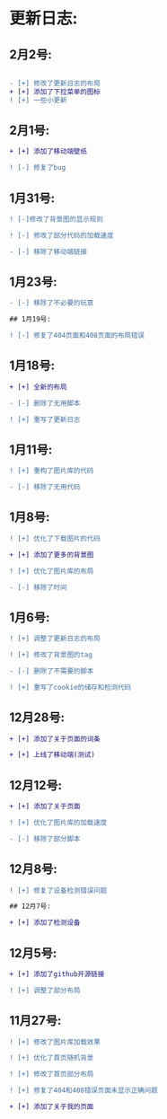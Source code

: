 # 更新日志:

## 2月2号:

```diff

- [+] 修改了更新日志的布局 
+ [+] 添加了下拉菜单的图标
! [+] 一些小更新
```
## 2月1号:
```diff
+ [+] 添加了移动端壁纸

! [-] 修复了bug
```

## 1月31号:
```diff
! [-]修改了背景图的显示规则

! [-] 修改了部分代码的加载速度

- [-] 移除了移动端链接
```
## 1月23号:
```diff
- [-] 移除了不必要的玩意

## 1月19号:

! [-] 修复了404页面和408页面的布局错误
```
## 1月18号:
```diff
+ [+] 全新的布局

- [-] 删除了无用脚本

! [+] 重写了更新日志
```
## 1月11号:
```diff
! [+] 重构了图片库的代码

- [-] 移除了无用代码
```
## 1月8号:
```diff
! [+] 优化了下载图片的代码

+ [+] 添加了更多的背景图

! [+] 优化了图片库的布局

- [-] 移除了时间
```
## 1月6号:
```diff
! [+] 调整了更新日志的布局

! [+] 修改了背景图的tag

- [-] 删除了不需要的脚本

! [+] 重写了cookie的储存和检测代码
```
## 12月28号:
```diff
+ [+] 添加了关于页面的词条

+ [+] 上线了移动端(测试)
```
## 12月12号:
```diff
+ [+] 添加了关于页面

! [+] 优化了图片库的加载速度

- [-] 移除了部分脚本
```
## 12月8号:
```diff
! [+] 修复了设备检测错误问题

## 12月7号:

+ [+] 添加了检测设备
```
## 12月5号:
```diff
+ [+] 添加了github开源链接

! [+] 调整了部分布局
```
## 11月27号:
```diff
! [+] 修改了图片库加载效果

! [+] 优化了首页随机背景

! [+] 修改了首页部分布局

! [+] 修复了404和408错误页面未显示正确问题

+ [+] 添加了关于我的页面
```

